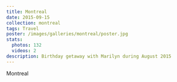 ```yaml
---
title: Montreal
date: 2015-09-15
collection: montreal
tags: Travel
poster: /images/galleries/montreal/poster.jpg
stats:
  photos: 132
  videos: 2
description: Birthday getaway with Marilyn during August 2015
---
```


Montreal
